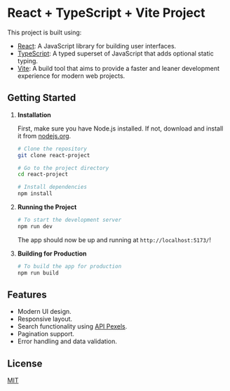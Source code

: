 # React + TypeScript + Vite Project

This project is built using:

- [React](https://reactjs.org/): A JavaScript library for building user interfaces.
- [TypeScript](https://www.typescriptlang.org/): A typed superset of JavaScript that adds optional static typing.
- [Vite](https://vitejs.dev/): A build tool that aims to provide a faster and leaner development experience for modern web projects.

## Getting Started

1. **Installation**

   First, make sure you have Node.js installed. If not, download and install it from [nodejs.org](https://nodejs.org/).

   ```bash
   # Clone the repository
   git clone react-project

   # Go to the project directory
   cd react-project

   # Install dependencies
   npm install
   ```

2. **Running the Project**

   ```bash
   # To start the development server
   npm run dev
   ```

   The app should now be up and running at `http://localhost:5173/`!

3. **Building for Production**

   ```bash
   # To build the app for production
   npm run build
   ```

## Features

- Modern UI design.
- Responsive layout.
- Search functionality using [API Pexels](https://www.pexels.com/ru-ru/api/documentation/#photos-overview__response__photographer).
- Pagination support.
- Error handling and data validation.

## License

[MIT](https://choosealicense.com/licenses/mit/)
